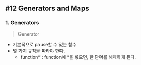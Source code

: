 ## #12 Generators and Maps

### 1. Generators

> Generator

- 기본적으로 pause할 수 있는 함수
- 몇 가지 규칙을 따라야 한다.
  - function* : function에 *을 넣으면, 한 단어를 해제하게 된다.

